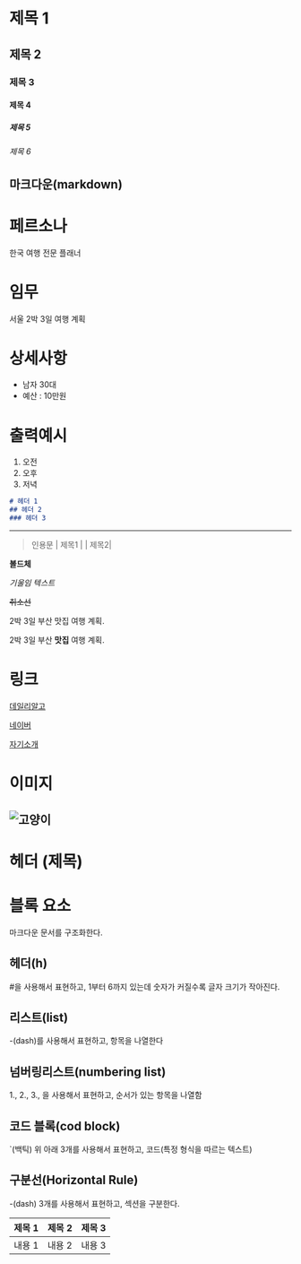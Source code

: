 # 제목 1
## 제목 2
### 제목 3
#### 제목 4
##### 제목 5
###### 제목 6

## 마크다운(markdown)

# 페르소나
한국 여행 전문 플래너

# 임무
서울 2박 3일 여행 계획

# 상세사항
- 남자 30대
- 예산 : 10만원

# 출력예시
1. 오전
2. 오후
3. 저녁

```markdown
# 헤더 1
## 헤더 2
### 헤더 3
```
---
>인용문 
| 제목1 | | 제목2|

**볼드체**

_기울임 텍스트_

~~취소선~~

2박 3일 부산 맛집 여행 계획.

2박 3일 부산 **맛집** 여행 계획.

# 링크
[데일리알고](<https://dailyalgo.kr/ko>)

[네이버](<https://naver.com>)

[자기소개](자기소개.md)

# 이미지
![고양이](<>)
---
# 

# 헤더 (제목)

# 블록 요소
마크다운 문서를 구조화한다.

## 헤더(h)
#을 사용해서 표현하고, 1부터 6까지 있는데 숫자가 커질수록 글자 크기가 작아진다.

## 리스트(list)
-(dash)를 사용해서 표현하고, 항목을 나열한다

## 넘버링리스트(numbering list)
1., 2., 3., 을 사용해서 표현하고, 순서가 있는 항목을 나열함

## 코드 블록(cod block)
`(백틱) 위 아래 3개를 사용해서 표현하고, 코드(특정 형식을 따르는 텍스트)

## 구분선(Horizontal Rule)
-(dash) 3개를 사용해서 표현하고, 섹션을 구분한다.

| 제목 1 | 제목 2 | 제목 3 |
| ------ | ------ | ------ |
| 내용 1 | 내용 2 | 내용 3 |